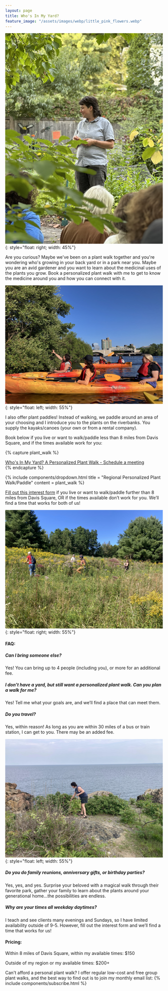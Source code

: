 ```yaml
---
layout: page
title: Who's In My Yard?
feature_image: "/assets/images/webp/little_pink_flowers.webp"
---
```


![](/assets/images/growingcenter.jpeg){: style="float: right; width: 45%"}

Are you curious? Maybe we've been on a plant walk together and you're wondering who's growing in your back yard or in a park near you. Maybe you are an avid gardener and you want to learn about the medicinal uses of the plants you grow. Book a personalized plant walk with me to get to know the medicine around you and how you can connect with it.

![](/assets/images/kayak.JPG){: style="float: left; width: 55%"}

I also offer plant paddles! Instead of walking, we paddle around an area of your choosing and I introduce you to the plants on the riverbanks. You supply the kayaks/canoes (your own or from a rental company).

Book below if you live or want to walk/paddle less than 8 miles from Davis Square, and if the times available work for you:

{% capture plant_walk %}
<script type="text/javascript" async src="https://static.zcal.co/embed/v1/embed.js"></script>
<div class="zcal-inline-widget"><a href="https://zcal.co/i/Jg-yY2mV">Who's In My Yard? A Personalized Plant Walk - Schedule a meeting</a></div>
{% endcapture %}

{% include components/dropdown.html 
  title = "Regional Personalized Plant Walk/Paddle"
  content = plant_walk
%}

[Fill out this interest form](https://forms.gle/CGNbV5D1ft5PLqGW8) if you live or want to walk/paddle further than 8 miles from Davis Square, OR if the times available don’t work for you. We’ll find a time that works for both of us!

![](/assets/images/vtharvest.jpg){: style="float: right; width: 55%"}

#### FAQ:

##### Can I bring someone else?
Yes! You can bring up to 4 people (including you), or more for an additional fee.

##### I don’t have a yard, but still want a personalized plant walk. Can you plan a walk for me?
Yes! Tell me what your goals are, and we’ll find a place that can meet them.

##### Do you travel?
Yes, within reason! As long as you are within 30 miles of a bus or train station, I can get to you. There may be an added fee.

![](/assets/images/pickingrose.jpg){: style="float: left; width: 55%"}

##### Do you do family reunions, anniversary gifts, or birthday parties?
Yes, yes, and yes. Surprise your beloved with a magical walk through their favorite park, gather your family to learn about the plants around your generational home…the possibilities are endless.

##### Why are your times all weekday daytimes?
I teach and see clients many evenings and Sundays, so I have limited availability outside of 9-5. However, fill out the interest form and we’ll find a time that works for us!

#### Pricing:
Within 8 miles of Davis Square, within my available times: $150

Outside of my region or my available times: $200+

Can't afford a personal plant walk? I offer regular low-cost and free group plant walks, and the best way to find out is to join my monthly email list:
{% include components/subscribe.html %}

